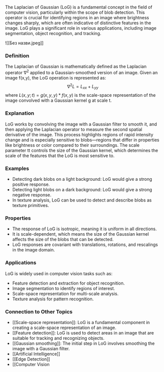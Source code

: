 The Laplacian of Gaussian (LoG) is a fundamental concept in the field of computer vision, particularly within the scope of blob detection. This operator is crucial for identifying regions in an image where brightness changes sharply, which are often indicative of distinctive features in the image. LoG plays a significant role in various applications, including image segmentation, object recognition, and tracking.

![[Без назви.jpeg]]
### Definition

The Laplacian of Gaussian is mathematically defined as the Laplacian operator $∇^2$ applied to a Gaussian-smoothed version of an image. Given an image f(x,y), the LoG operation is represented as:
$$\nabla^2 L  = L_{xx} + L_{yy}$$
where $L(x, y; t) = g(x, y, y)*f(x, y)$ is the scale-space representation of the image convolved with a Gaussian kernel g at scale t.

### Explanation

LoG works by convolving the image with a Gaussian filter to smooth it, and then applying the Laplacian operator to measure the second spatial derivative of the image. This process highlights regions of rapid intensity change and is especially sensitive to blobs—regions that differ in properties like brightness or color compared to their surroundings. The scale parameter tt controls the size of the Gaussian kernel, which determines the scale of the features that the LoG is most sensitive to.

### Examples

- Detecting dark blobs on a light background: LoG would give a strong positive response.
- Detecting light blobs on a dark background: LoG would give a strong negative response.
- In texture analysis, LoG can be used to detect and describe blobs as texture primitives.

### Properties

- The response of LoG is isotropic, meaning it is uniform in all directions.
- It is scale-dependent, which means the size of the Gaussian kernel affects the size of the blobs that can be detected.
- LoG responses are covariant with translations, rotations, and rescalings in the image domain.

### Applications

LoG is widely used in computer vision tasks such as:

- Feature detection and extraction for object recognition.
- Image segmentation to identify regions of interest.
- Scale-space representation for multi-scale analysis.
- Texture analysis for pattern recognition.

### Connection to Other Topics

- [[Scale-space representation]]: LoG is a fundamental component in creating a scale-space representation of an image.
- [[Feature detection]]: LoG is used to detect areas in an image that are suitable for tracking and recognizing objects.
- [[Gaussian smoothing]]: The initial step in LoG involves smoothing the image with a Gaussian filter.
- [[Artificial Intelligence]]
- [[Edge Detection]]
- [[Computer Vision